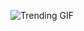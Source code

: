 
<!-- GIF_SECTION -->
![Trending GIF](https://media3.giphy.com/media/v1.Y2lkPThiYjIxNzcyNWp0MmhzaHpnemdkcmJ2YnB2MGlibWFmOWw0ajc5bG13bmR4eWQ1ZSZlcD12MV9naWZzX3NlYXJjaCZjdD1n/TDyxBGZcViZnoye8iN/giphy.gif)
<!-- END_GIF_SECTION -->
